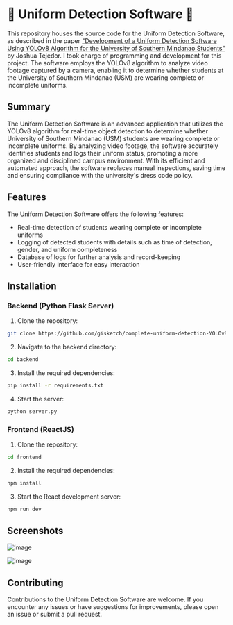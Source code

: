 # 🎒 Uniform Detection Software 👞 

This repository houses the source code for the Uniform Detection Software, as described in the paper ["Development of a Uniform Detection Software Using YOLOv8 Algorithm for the University of Southern Mindanao Students"](https://github.com/gisketch/complete-uniform-detection-YOLOv8/files/11717858/THESIS.MANUSCRIPT.pdf) by Joshua Tejedor. I took charge of programming and development for this project. The software employs the YOLOv8 algorithm to analyze video footage captured by a camera, enabling it to determine whether students at the University of Southern Mindanao (USM) are wearing complete or incomplete uniforms.

## Summary

The Uniform Detection Software is an advanced application that utilizes the YOLOv8 algorithm for real-time object detection to determine whether University of Southern Mindanao (USM) students are wearing complete or incomplete uniforms. By analyzing video footage, the software accurately identifies students and logs their uniform status, promoting a more organized and disciplined campus environment. With its efficient and automated approach, the software replaces manual inspections, saving time and ensuring compliance with the university's dress code policy.

## Features

The Uniform Detection Software offers the following features:

- Real-time detection of students wearing complete or incomplete uniforms
- Logging of detected students with details such as time of detection, gender, and uniform completeness
- Database of logs for further analysis and record-keeping
- User-friendly interface for easy interaction

## Installation

### Backend (Python Flask Server)

1. Clone the repository:

```bash
git clone https://github.com/gisketch/complete-uniform-detection-YOLOv8
```

2. Navigate to the backend directory:

```bash
cd backend
```

3. Install the required dependencies:

```bash
pip install -r requirements.txt
```

4. Start the server:

```bash
python server.py
```

### Frontend (ReactJS)

1. Clone the repository:

```bash
cd frontend
```

2. Install the required dependencies:

```bash
npm install
```

3. Start the React development server:

```bash
npm run dev
```

## Screenshots

![image](https://github.com/gisketch/complete-uniform-detection-YOLOv8/assets/78424395/890c9cd5-a480-48b1-bee7-5b6cd752ef24)

![image](https://github.com/gisketch/complete-uniform-detection-YOLOv8/assets/78424395/a1999b35-e29d-4cf6-bfd3-9b9c197abac4)


## Contributing

Contributions to the Uniform Detection Software are welcome. If you encounter any issues or have suggestions for improvements, please open an issue or submit a pull request.
